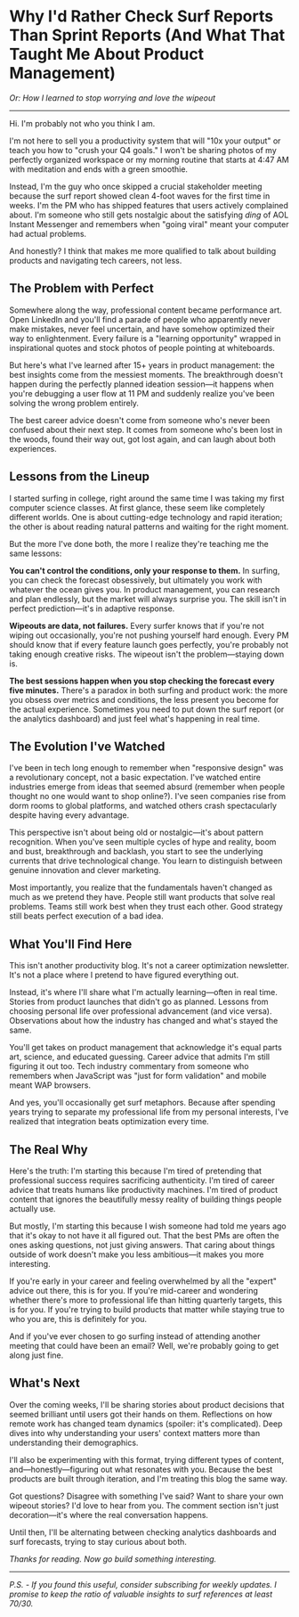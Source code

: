 # Why I'd Rather Check Surf Reports Than Sprint Reports (And What That Taught Me About Product Management)

*Or: How I learned to stop worrying and love the wipeout*

---

Hi. I'm probably not who you think I am.

I'm not here to sell you a productivity system that will "10x your output" or teach you how to "crush your Q4 goals." I won't be sharing photos of my perfectly organized workspace or my morning routine that starts at 4:47 AM with meditation and ends with a green smoothie.

Instead, I'm the guy who once skipped a crucial stakeholder meeting because the surf report showed clean 4-foot waves for the first time in weeks. I'm the PM who has shipped features that users actively complained about. I'm someone who still gets nostalgic about the satisfying *ding* of AOL Instant Messenger and remembers when "going viral" meant your computer had actual problems.

And honestly? I think that makes me more qualified to talk about building products and navigating tech careers, not less.

## The Problem with Perfect

Somewhere along the way, professional content became performance art. Open LinkedIn and you'll find a parade of people who apparently never make mistakes, never feel uncertain, and have somehow optimized their way to enlightenment. Every failure is a "learning opportunity" wrapped in inspirational quotes and stock photos of people pointing at whiteboards.

But here's what I've learned after 15+ years in product management: the best insights come from the messiest moments. The breakthrough doesn't happen during the perfectly planned ideation session—it happens when you're debugging a user flow at 11 PM and suddenly realize you've been solving the wrong problem entirely.

The best career advice doesn't come from someone who's never been confused about their next step. It comes from someone who's been lost in the woods, found their way out, got lost again, and can laugh about both experiences.

## Lessons from the Lineup

I started surfing in college, right around the same time I was taking my first computer science classes. At first glance, these seem like completely different worlds. One is about cutting-edge technology and rapid iteration; the other is about reading natural patterns and waiting for the right moment.

But the more I've done both, the more I realize they're teaching me the same lessons:

**You can't control the conditions, only your response to them.** In surfing, you can check the forecast obsessively, but ultimately you work with whatever the ocean gives you. In product management, you can research and plan endlessly, but the market will always surprise you. The skill isn't in perfect prediction—it's in adaptive response.

**Wipeouts are data, not failures.** Every surfer knows that if you're not wiping out occasionally, you're not pushing yourself hard enough. Every PM should know that if every feature launch goes perfectly, you're probably not taking enough creative risks. The wipeout isn't the problem—staying down is.

**The best sessions happen when you stop checking the forecast every five minutes.** There's a paradox in both surfing and product work: the more you obsess over metrics and conditions, the less present you become for the actual experience. Sometimes you need to put down the surf report (or the analytics dashboard) and just feel what's happening in real time.

## The Evolution I've Watched

I've been in tech long enough to remember when "responsive design" was a revolutionary concept, not a basic expectation. I've watched entire industries emerge from ideas that seemed absurd (remember when people thought no one would want to shop online?). I've seen companies rise from dorm rooms to global platforms, and watched others crash spectacularly despite having every advantage.

This perspective isn't about being old or nostalgic—it's about pattern recognition. When you've seen multiple cycles of hype and reality, boom and bust, breakthrough and backlash, you start to see the underlying currents that drive technological change. You learn to distinguish between genuine innovation and clever marketing.

Most importantly, you realize that the fundamentals haven't changed as much as we pretend they have. People still want products that solve real problems. Teams still work best when they trust each other. Good strategy still beats perfect execution of a bad idea.

## What You'll Find Here

This isn't another productivity blog. It's not a career optimization newsletter. It's not a place where I pretend to have figured everything out.

Instead, it's where I'll share what I'm actually learning—often in real time. Stories from product launches that didn't go as planned. Lessons from choosing personal life over professional advancement (and vice versa). Observations about how the industry has changed and what's stayed the same.

You'll get takes on product management that acknowledge it's equal parts art, science, and educated guessing. Career advice that admits I'm still figuring it out too. Tech industry commentary from someone who remembers when JavaScript was "just for form validation" and mobile meant WAP browsers.

And yes, you'll occasionally get surf metaphors. Because after spending years trying to separate my professional life from my personal interests, I've realized that integration beats optimization every time.

## The Real Why

Here's the truth: I'm starting this because I'm tired of pretending that professional success requires sacrificing authenticity. I'm tired of career advice that treats humans like productivity machines. I'm tired of product content that ignores the beautifully messy reality of building things people actually use.

But mostly, I'm starting this because I wish someone had told me years ago that it's okay to not have it all figured out. That the best PMs are often the ones asking questions, not just giving answers. That caring about things outside of work doesn't make you less ambitious—it makes you more interesting.

If you're early in your career and feeling overwhelmed by all the "expert" advice out there, this is for you. If you're mid-career and wondering whether there's more to professional life than hitting quarterly targets, this is for you. If you're trying to build products that matter while staying true to who you are, this is definitely for you.

And if you've ever chosen to go surfing instead of attending another meeting that could have been an email? Well, we're probably going to get along just fine.

## What's Next

Over the coming weeks, I'll be sharing stories about product decisions that seemed brilliant until users got their hands on them. Reflections on how remote work has changed team dynamics (spoiler: it's complicated). Deep dives into why understanding your users' context matters more than understanding their demographics.

I'll also be experimenting with this format, trying different types of content, and—honestly—figuring out what resonates with you. Because the best products are built through iteration, and I'm treating this blog the same way.

Got questions? Disagree with something I've said? Want to share your own wipeout stories? I'd love to hear from you. The comment section isn't just decoration—it's where the real conversation happens.

Until then, I'll be alternating between checking analytics dashboards and surf forecasts, trying to stay curious about both.

*Thanks for reading. Now go build something interesting.*

---

*P.S. - If you found this useful, consider subscribing for weekly updates. I promise to keep the ratio of valuable insights to surf references at least 70/30.*